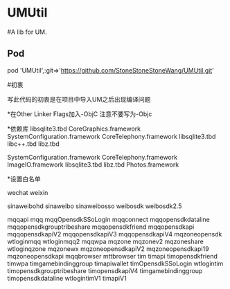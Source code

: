 UMUtil
====
#A lib for UM.

## Pod

pod 'UMUtil',:git=>'https://github.com/StoneStoneStoneWang/UMUtil.git'

#初衷

写此代码的初衷是在项目中导入UM之后出现编译问题

*在Other Linker Flags加入-ObjC 注意不要写为-Objc

*依赖库
libsqlite3.tbd
CoreGraphics.framework
SystemConfiguration.framework
CoreTelephony.framework
libsqlite3.tbd
libc++.tbd
libz.tbd

SystemConfiguration.framework
CoreTelephony.framework
ImageIO.framework
libsqlite3.tbd
libz.tbd
Photos.framework

*设置白名单
<!-- 微信 URL Scheme 白名单-->
<string>wechat</string>
<string>weixin</string>
<!-- 新浪微博 URL Scheme 白名单-->
<string>sinaweibohd</string>
<string>sinaweibo</string>
<string>sinaweibosso</string>
<string>weibosdk</string>
<string>weibosdk2.5</string>
<!-- QQ、Qzone URL Scheme 白名单-->
<string>mqqapi</string>
<string>mqq</string>
<string>mqqOpensdkSSoLogin</string>
<string>mqqconnect</string>
<string>mqqopensdkdataline</string>
<string>mqqopensdkgrouptribeshare</string>
<string>mqqopensdkfriend</string>
<string>mqqopensdkapi</string>
<string>mqqopensdkapiV2</string>
<string>mqqopensdkapiV3</string>
<string>mqqopensdkapiV4</string>
<string>mqzoneopensdk</string>
<string>wtloginmqq</string>
<string>wtloginmqq2</string>
<string>mqqwpa</string>
<string>mqzone</string>
<string>mqzonev2</string>
<string>mqzoneshare</string>
<string>wtloginqzone</string>
<string>mqzonewx</string>
<string>mqzoneopensdkapiV2</string>
<string>mqzoneopensdkapi19</string>
<string>mqzoneopensdkapi</string>
<string>mqqbrowser</string>
<string>mttbrowser</string>
<string>tim</string>
<string>timapi</string>
<string>timopensdkfriend</string>
<string>timwpa</string>
<string>timgamebindinggroup</string>
<string>timapiwallet</string>
<string>timOpensdkSSoLogin</string>
<string>wtlogintim</string>
<string>timopensdkgrouptribeshare</string>
<string>timopensdkapiV4</string>
<string>timgamebindinggroup</string>
<string>timopensdkdataline</string>
<string>wtlogintimV1</string>
<string>timapiV1</string>
